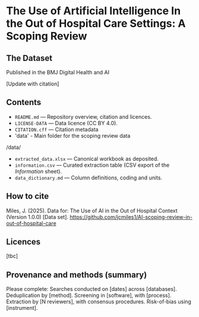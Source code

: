 # The Use of Artificial Intelligence In the Out of Hospital Care Settings: A Scoping Review
## The Dataset

Published in the BMJ Digital Health and AI

[Update with citation]

## Contents

- `README.md` — Repository overview, citation and licences.
- `LICENSE-DATA` — Data licence (CC BY 4.0).
- `CITATION.cff` — Citation metadata
- 'data' - Main folder for the scoping review data

/data/
- `extracted_data.xlsx` — Canonical workbook as deposited.
- `information.csv` — Curated extraction table (CSV export of the *Information* sheet).
- `data_dictionary.md` — Column definitions, coding and units.

## How to cite
Miles, J. (2025). Data for: The Use of AI in the Out of Hospital Context (Version 1.0.0) [Data set]. https://github.com/jcmiles1/AI-scoping-review-in-out-of-hospital-care

## Licences
[tbc]

## Provenance and methods (summary)
Please complete: Searches conducted on [dates] across [databases]. Deduplication by [method]. Screening in [software], with [process]. Extraction by [N reviewers], with consensus procedures. Risk-of-bias using [instrument].
